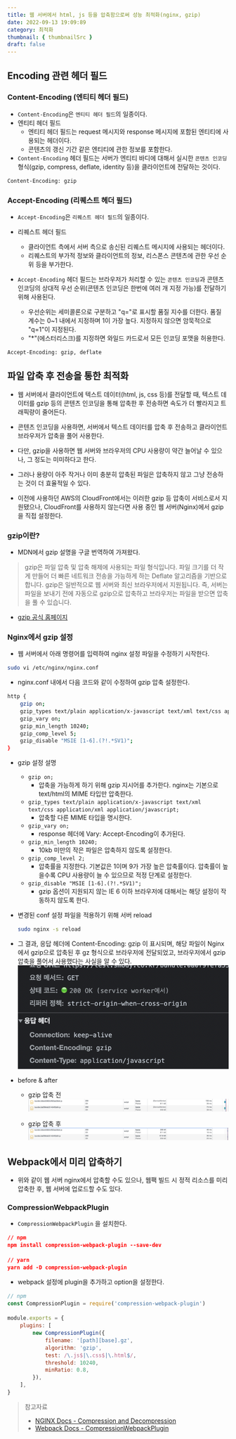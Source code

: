 ```yaml
---
title: 웹 서버에서 html, js 등을 압축함으로써 성능 최적화(nginx, gzip)
date: 2022-09-13 19:09:89
category: 최적화
thumbnail: { thumbnailSrc }
draft: false
---
```


## Encoding 관련 헤더 필드

### Content-Encoding (엔티티 헤더 필드)

- `Content-Encoding`은 `엔티티 헤더 필드`의 일종이다.
- 엔티티 헤더 필드
  - 엔티티 헤더 필드는 request 메시지와 response 메시지에 포함된 엔티티에 사용되는 헤더이다.
  - 콘텐츠의 갱신 기간 같은 엔티티에 관한 정보를 포함한다.
- `Content-Encoding` 헤더 필드는 서버가 엔티티 바디에 대해서 실시한 `콘텐츠 인코딩` 형식(gzip, compress, deflate, identity 등)을 클라이언트에 전달하는 것이다.

```bash
Content-Encoding: gzip
```

### Accept-Encoding (리퀘스트 헤더 필드)

- `Accept-Encoding`은 `리퀘스트 헤더 필드`의 일종이다.
- 리퀘스트 헤더 필드

  - 클라이언트 측에서 서버 측으로 송신된 리퀘스트 메시지에 사용되는 헤더이다.
  - 리퀘스트의 부가적 정보와 클라이언트의 정보, 리스폰스 콘텐츠에 관한 우선 순위 등을 부가한다.

- `Accept-Encoding` 헤더 필드는 브라우저가 처리할 수 있는 `콘텐츠 인코딩`과 콘텐츠 인코딩의 상대적 우선 순위(콘텐츠 인코딩은 한번에 여러 개 지정 가능)를 전달하기 위해 사용된다.
  - 우선순위는 세미콜론으로 구분하고 "q="로 표시할 품질 지수를 더한다. 품질 계수는 0~1 내에서 지정하며 1이 가장 높다. 지정하지 않으면 암묵적으로 "q=1"이 지정된다.
  - "\*"(에스터리스크)를 지정하면 와일드 카드로서 모든 인코딩 포맷을 허용한다.

```bash
Accept-Encoding: gzip, deflate
```

## 파일 압축 후 전송을 통한 최적화

- 웹 서버에서 클라이언트에 텍스트 데이터(html, js, css 등)를 전달할 때, 텍스트 데이터를 gzip 등의 콘텐츠 인코딩을 통해 압축한 후 전송하면 속도가 더 빨라지고 트래픽량이 줄어든다.
- 콘텐츠 인코딩을 사용하면, 서버에서 텍스트 데이터를 압축 후 전송하고 클라이언트 브라우저가 압축을 풀어 사용한다.
- 다만, gzip을 사용하면 웹 서버와 브라우저의 CPU 사용량이 약간 늘어날 수 있으나, 그 정도는 미미하다고 한다.
- 그러나 용량이 아주 작거나 이미 충분히 압축된 파일은 압축하지 않고 그냥 전송하는 것이 더 효율적일 수 있다.

- 이전에 사용하던 AWS의 CloudFront에서는 이러한 gzip 등 압축이 서비스로서 지원됐으나, CloudFront를 사용하지 않는다면 사용 중인 웹 서버(Nginx)에서 gzip을 직접 설정한다.

### gzip이란?

- MDN에서 gzip 설명을 구글 번역하여 가져왔다.

> gzip은 파일 압축 및 압축 해제에 사용되는 파일 형식입니다. 파일 크기를 더 작게 만들어 더 빠른 네트워크 전송을 가능하게 하는 Deflate 알고리즘을 기반으로 합니다. gzip은 일반적으로 웹 서버와 최신 브라우저에서 지원됩니다. 즉, 서버는 파일을 보내기 전에 자동으로 gzip으로 압축하고 브라우저는 파일을 받으면 압축을 풀 수 있습니다.

- [gzip 공식 홈페이지](https://www.gzip.org/)

### Nginx에서 gzip 설정

- 웹 서버에서 아래 명령어를 입력하여 nginx 설정 파일을 수정하기 시작한다.

```bash
sudo vi /etc/nginx/nginx.conf
```

- nginx.conf 내에서 다음 코드와 같이 수정하여 gzip 압축 설정한다.

```bash
http {
    gzip on;
    gzip_types text/plain application/x-javascript text/xml text/css application/xml application/javascript;
    gzip_vary on;
    gzip_min_length 10240;
    gzip_comp_level 5;
    gzip_disable "MSIE [1-6].(?!.*SV1)";
}
```

- gzip 설정 설명

  - `gzip on;`
    - 압축을 가능하게 하기 위해 gzip 지시어를 추가한다. nginx는 기본으로 text/html의 MIME 타입만 압축한다.
  - `gzip_types text/plain application/x-javascript text/xml text/css application/xml application/javascript;`
    - 압축할 다른 MIME 타입을 명시한다.
  - `gzip_vary on;`
    - response 헤더에 Vary: Accept-Encoding이 추가된다.
  - `gzip_min_length 10240;`
    - 10kb 미만의 작은 파일은 압축하지 않도록 설정한다.
  - `gzip_comp_level 2;`
    - 압축률을 지정한다. 기본값은 1이며 9가 가장 높은 압축률이다. 압축률이 높을수록 CPU 사용량이 늘 수 있으므로 적정 단계로 설정한다.
  - `gzip_disable "MSIE [1-6].(?!.*SV1)";`
    - gzip 옵션이 지원되지 않는 IE 6 이하 브라우저에 대해서는 해당 설정이 작동하지 않도록 한다.

- 변경된 conf 설정 파일을 적용하기 위해 서버 reload

    ```bash
    sudo nginx -s reload
    ```

- 그 결과, 응답 헤더에 Content-Encoding: gzip 이 표시되며, 해당 파일이 Nginx에서 gzip으로 압축된 후 gz 형식으로 브라우저에 전달되었고, 브라우저에서 gzip 압축을 풀어서 사용했다는 사실을 알 수 있다.
    ![gzip](../image/gzip.png)

- before & after

  - gzip 압축 전
        ![gzip 전](../image/gzip-before.png)

  - gzip 압축 후
        ![gzip 후](../image/gzip-after.png)

## Webpack에서 미리 압축하기

- 위와 같이 웹 서버 nginx에서 압축할 수도 있으나, 웹팩 빌드 시 정적 리소스를 미리 압축한 후, 웹 서버에 업로드할 수도 있다.

### CompressionWebpackPlugin

- `CompressionWebpackPlugin` 을 설치한다.

```json
// npm
npm install compression-webpack-plugin --save-dev

// yarn
yarn add -D compression-webpack-plugin
```

- webpack 설정에 plugin을 추가하고 option을 설정한다.

```javascript
// npm
const CompressionPlugin = require('compression-webpack-plugin')

module.exports = {
    plugins: [
        new CompressionPlugin({
            filename: '[path][base].gz',
            algorithm: 'gzip',
            test: /\.js$|\.css$|\.html$/,
            threshold: 10240,
            minRatio: 0.8,
        }),
    ],
}
```

> 참고자료
>
> - [NGINX Docs - Compression and Decompression](https://docs.nginx.com/nginx/admin-guide/web-server/compression/)
> - [Webpack Docs - CompressionWebpackPlugin](https://webpack.js.org/plugins/compression-webpack-plugin/)
